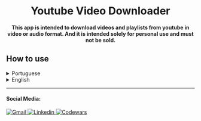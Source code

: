
<div style="text-align: center;">
    <h1> Youtube Video Downloader </h1>
</div>

<p style="text-align: center; font-weight: bold;">
This app is intended to download videos and playlists from youtube in video or audio format. And it is intended solely for personal use and must not be sold.
</p>

<div>
    <h2> How to use </h2>
</div>

<details>
<summary>Portuguese</summary>

## Requisitos

* Certifique-se que sua máquina tenha instalado o `python3 3.10` e o `pip 22.0`, ou superior;

* Instale as biliotecas necessárias usando o seguinte comando:

```bash
pip install -r requeriments.txt
```

## Como usar

##### Linux:

```bash
python3 run.py
```

##### Windows:

* Clique duplo em `run.py`

</details>


<details>
<summary>English</summary>

## Requirements

* Make sure your machine has `python3 3.10` and `pip 22.0` or higher installed;

* Install the necessary libraries using the following command:

```bash
pip install -r requirements.txt
```

## How to use

##### Linux:

```bash
python3 run.py
```

##### Windows:

* Double click on `run.py`

</details>

***

#### Social Media:
<div>
    <a href="#">
        <img src="https://img.shields.io/badge/Gmail-D14836?style=for-the-badge&logo=gmail&logoColor=white" alt="Gmail"/>
    </a>
    </a>
    <a href="https://www.linkedin.com/in/rian-william-garcia-176180237/">
        <img src="https://img.shields.io/badge/LinkedIn-0077B5?style=for-the-badge&logo=linkedin&logoColor=white" alt="Linkedin"/>
    </a>
    <a href="https://www.codewars.com/users/Rian%20William">
        <img src="https://img.shields.io/badge/Codewars-B1361E?style=for-the-badge&logo=Codewars&logoColor=white" alt="Codewars"/>
    </a>
</div>
